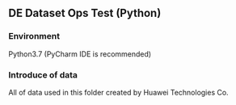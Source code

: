 ## DE Dataset Ops Test (Python)  

### Environment

Python3.7 (PyCharm IDE is recommended)  

### Introduce of data

All of data used in this folder created by Huawei Technologies Co.
